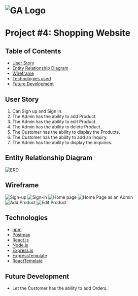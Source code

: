 # ![GA Logo](https://ga-dash.s3.amazonaws.com/production/assets/logo-9f88ae6c9c3871690e33280fcf557f33.png) 
#  Project #4: Shopping Website
 
## Table of Contents
- [User Story](#user-story)
- [Entity Relationship Diagram](#entity-relationship-diagram)
- [Wireframe](#wireframe)
- [Technologies used](#Technologies)
- [Future Development](#future-development)

## User Story 
1. Can Sign up and Sign in.
2. The Admin has the ability to add Product.
3. The Admin has the ability to edit Product.
4. The Admin has the ability to delete Product.
5. The Customer has the ability to display the Products.
6. The Customer has the ability to add an Inquiry. 
7. The Admin has the ability to display the inquiries.
## Entity Relationship Diagram
![ERD](trendSpotter.png)

## Wireframe
![Sign-up](signUp.png)
![Sign-in](signIn.png)
![Home page](homePage.png)
![Home Page as an Admin](homePage1.png)
![Add Product](addProduct.png)
![Edit Product](editProduct.png)

## Technologies
* [npm](https://www.npmjs.com/package/download)
* [Postman](https://www.getpostman.com/downloads/)
* [React.js](https://react-cn.github.io/react/downloads.html)
* [Node.js](https://nodejs.org/en/download/)
* [Express.js ](https://expressjs.com/en/starter/installing.html)
* [ExpressTemplate](https://github.com/sei-relativity/express-api-template)
* [ReactTemplate](https://github.com/sei-relativity/react-template)


## Future Development
* Let the Customer has the ability to add Orders.

